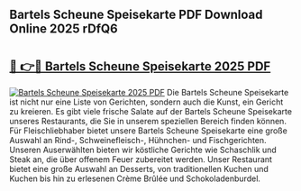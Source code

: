 ## Bartels Scheune Speisekarte PDF Download Online 2025 rDfQ6

# <h2><a href="http://gcbctqc.nevu.top/?p=Bartels+Scheune+Speisekarte">🔗 👉🔴 Bartels Scheune Speisekarte 2025 PDF</a></h2>

[![Bartels Scheune Speisekarte 2025 PDF](https://i.imgur.com/dBaPXMq.png)](http://gcbctqc.nevu.top/?p=Bartels+Scheune+Speisekarte)
Die Bartels Scheune Speisekarte ist nicht nur eine Liste von Gerichten, sondern auch die Kunst, ein Gericht zu kreieren. Es gibt viele frische Salate auf der Bartels Scheune Speisekarte unseres Restaurants, die Sie in unserem speziellen Bereich finden können. Für Fleischliebhaber bietet unsere Bartels Scheune Speisekarte eine große Auswahl an Rind-, Schweinefleisch-, Hühnchen- und Fischgerichten. Unseren Auserwählten bieten wir köstliche Gerichte wie Schaschlik und Steak an, die über offenem Feuer zubereitet werden. Unser Restaurant bietet eine große Auswahl an Desserts, von traditionellen Kuchen und Kuchen bis hin zu erlesenen Crème Brûlée und Schokoladenburdel.
